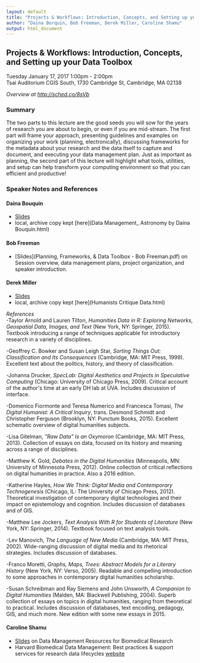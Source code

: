 ```yaml
---
layout: default
title: "Projects & Workflows: Introduction, Concepts, and Setting up your Data Toolbox"
author: "Daina Borquin, Bob Freeman, Derek Miller, Caroline Shamu"
output: html_document
---
```


## Projects & Workflows: Introduction, Concepts, and Setting up your Data Toolbox
Tuesday January 17, 2017 1:00pm - 2:00pm<br>
Tsai Auditorium CGIS South, 1730 Cambridge St, Cambridge, MA 02138

*Overview at http://sched.co/8sVb*

### Summary ###
The two parts to this lecture are the good seeds you will sow for the years of research you are about to begin, or even if you are mid-stream. The first part will frame your approach, presenting guidelines and examples on organizing your work (planning, electronically), discussing frameworks for the metadata about your research and the data itself to capture and document, and executing your data management plan. Just as important as planning, the second part of this lecture will highlight what tools, utilities, and setup can help transform your computing environment so that you can efficient and productive!


### Speaker Notes and References ###

#### Daina Bouquin ####
- [Slides](http://slides.com/dbouquin/datafest_astro17/) 
- local, archive copy kept [here](Data Management_ Astronomy by Daina Bouquin.html)

#### Bob Freeman ####
- [Slides](Planning, Frameworks, & Data Toolbox - Bob Freeman.pdf) on Session overview, data management plans, project organization, and speaker introduction.

#### Derek Miller ####
- [Slides](http://www.people.fas.harvard.edu/~dmiller/datafest/) 
- local, archive copy kept [here](Humanists Critique Data.html)

*References*<br>
-Taylor Arnold and Lauren Tilton, *Humanities Data in R: Exploring Networks, Geospatial Data, Images, and Text* (New York, NY: Springer, 2015). Textbook introducing a range of techniques applicable for introductory research in a variety of disciplines.

-Geoffrey C. Bowker and Susan Leigh Star, *Sorting Things Out: Classification and Its Consequences* (Cambridge, MA: MIT Press, 1999). Excellent text about the politics, history, and theory of classification.

-Johanna Drucker, *SpecLab: Digital Aesthetics and Projects in Speculative Computing* (Chicago: University of Chicago Press, 2009). Critical account of the author's time at an early DH lab at UVA. Includes discussion of interface.

-Domenico Fiormonte and Teresa Numerico and Francesca Tomasi, *The Digital Humanist: A Critical Inquiry*, trans. Desmond Schmidt and Christopher Ferguson (Brooklyn, NY: Punctum Books, 2015). Excellent schematic overview of digital humanities subjects.

-Lisa Gitelman, *"Raw Data" Is an Oxymoron* (Cambridge, MA: MIT Press, 2013). Collection of essays on data, focused on its history and meaning across a range of disciplines.

-Matthew K. Gold, *Debates in the Digital Humanities* (Minneapolis, MN: University of Minnesota Press, 2012). Online collection of critical reflections on digital humanities in practice. Also a 2016 edition.

-Katherine Hayles, *How We Think: Digital Media and Contemporary Technogenesis* (Chicago, IL: The University of Chicago Press, 2012). Theoretical investigation of contemporary digital technologies and their impact on epistemology and cognition. Includes discussion of databases and of GIS.

-Matthew Lee Jockers, *Text Analysis With R for Students of Literature* (New York, NY: Springer, 2014). Textbook focused on text analysis tools.

-Lev Manovich, *The Language of New Media* (Cambridge, MA: MIT Press, 2002). Wide-ranging discussion of digital media and its rhetorical strategies. Includes discussion of databases.

-Franco Moretti, *Graphs, Maps, Trees: Abstract Models for a Literary History* (New York, NY: Verso, 2005). Readable and compelling introduction to some approaches in contemporary digital humanities scholarship.

-Susan Schreibman and Ray Siemens and John Unsworth, *A Companion to Digital Humanities* (Malden, MA: Blackwell Publishing, 2004). Superb collection of essays on topics in digital humanities, ranging from theoretical to practical. Includes discussion of databases, text encoding, pedagogy, GIS, and much more. New edition with some new essays in 2015.

#### Caroline Shamu ####
- [Slides](Shamu_Datafest_1-17-17.pdf) on Data Management Resources for Biomedical Research
- Harvard Biomedical Data Management: Best practices & support services for research data lifecycles [website](http://datamanagement.hms.harvard.edu)
